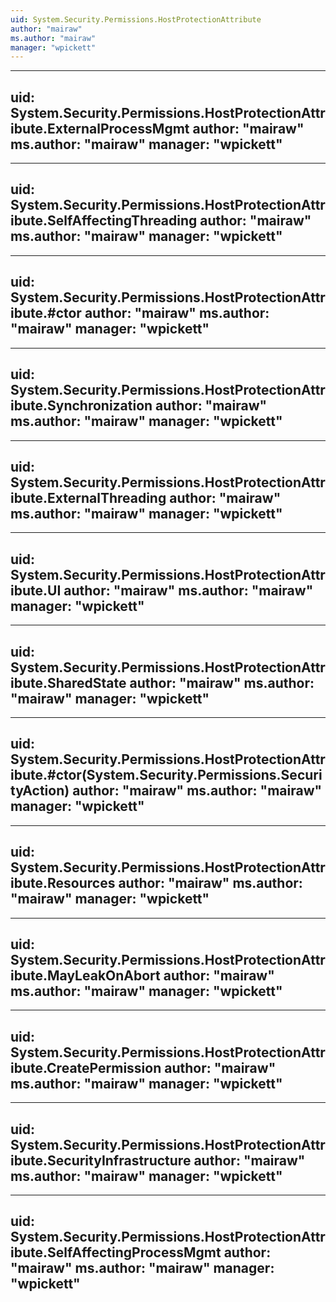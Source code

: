 ```yaml
---
uid: System.Security.Permissions.HostProtectionAttribute
author: "mairaw"
ms.author: "mairaw"
manager: "wpickett"
---
```


---
uid: System.Security.Permissions.HostProtectionAttribute.ExternalProcessMgmt
author: "mairaw"
ms.author: "mairaw"
manager: "wpickett"
---

---
uid: System.Security.Permissions.HostProtectionAttribute.SelfAffectingThreading
author: "mairaw"
ms.author: "mairaw"
manager: "wpickett"
---

---
uid: System.Security.Permissions.HostProtectionAttribute.#ctor
author: "mairaw"
ms.author: "mairaw"
manager: "wpickett"
---

---
uid: System.Security.Permissions.HostProtectionAttribute.Synchronization
author: "mairaw"
ms.author: "mairaw"
manager: "wpickett"
---

---
uid: System.Security.Permissions.HostProtectionAttribute.ExternalThreading
author: "mairaw"
ms.author: "mairaw"
manager: "wpickett"
---

---
uid: System.Security.Permissions.HostProtectionAttribute.UI
author: "mairaw"
ms.author: "mairaw"
manager: "wpickett"
---

---
uid: System.Security.Permissions.HostProtectionAttribute.SharedState
author: "mairaw"
ms.author: "mairaw"
manager: "wpickett"
---

---
uid: System.Security.Permissions.HostProtectionAttribute.#ctor(System.Security.Permissions.SecurityAction)
author: "mairaw"
ms.author: "mairaw"
manager: "wpickett"
---

---
uid: System.Security.Permissions.HostProtectionAttribute.Resources
author: "mairaw"
ms.author: "mairaw"
manager: "wpickett"
---

---
uid: System.Security.Permissions.HostProtectionAttribute.MayLeakOnAbort
author: "mairaw"
ms.author: "mairaw"
manager: "wpickett"
---

---
uid: System.Security.Permissions.HostProtectionAttribute.CreatePermission
author: "mairaw"
ms.author: "mairaw"
manager: "wpickett"
---

---
uid: System.Security.Permissions.HostProtectionAttribute.SecurityInfrastructure
author: "mairaw"
ms.author: "mairaw"
manager: "wpickett"
---

---
uid: System.Security.Permissions.HostProtectionAttribute.SelfAffectingProcessMgmt
author: "mairaw"
ms.author: "mairaw"
manager: "wpickett"
---
